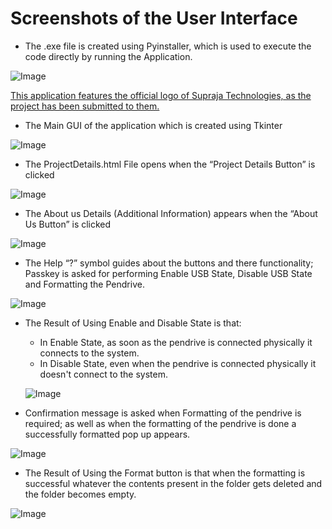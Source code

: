 # Screenshots of the User Interface
- The .exe file is created using Pyinstaller, which is used to execute the code directly by running the Application.

![Image](https://github.com/user-attachments/assets/6619f506-15fd-4b17-aa58-03c2329fccff)

  <ins> This application features the official logo of Supraja Technologies, as the project has been submitted to them.</ins>

- The Main GUI of the application which is created using Tkinter 

![Image](https://github.com/user-attachments/assets/b1be9e58-5613-421d-9138-67a150ace900)

- The ProjectDetails.html File opens when the “Project Details Button” is clicked

![Image](https://github.com/user-attachments/assets/a9904658-5754-4e2e-a0e5-bb9e989757a5)

- The About us Details (Additional Information) appears when the “About Us Button” is clicked

![Image](https://github.com/user-attachments/assets/187f682f-6c5b-4e6d-8bce-d14ef6074953)

- The Help “?” symbol guides about the buttons and there functionality; Passkey is asked for performing Enable USB State, Disable USB State and Formatting the Pendrive.

![Image](https://github.com/user-attachments/assets/ac964082-7908-4e47-9934-7cb72ccb1f74)

- The Result of Using Enable and Disable State is that:
     - In Enable State, as soon as the pendrive is connected physically it connects to the system.
     - In Disable State, even when the pendrive is connected physically it doesn't connect to the system.

  ![Image](https://github.com/user-attachments/assets/5e60cc4c-8db1-422d-a485-cfbcadd88adb)

- Confirmation message is asked when Formatting of the pendrive is required; as well as when the formatting of the pendrive is done a successfully formatted pop up appears.

![Image](https://github.com/user-attachments/assets/c8be1e3f-c9e3-4b91-bcb0-fee9200adb0d)

- The Result of Using the Format button is that when the formatting is successful whatever the contents present in the folder gets deleted and the folder becomes empty.

![Image](https://github.com/user-attachments/assets/a9d47dcf-b804-4cda-9452-14c484eb52e5)
